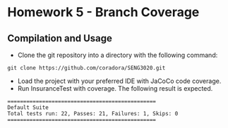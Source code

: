 # Homework 5 - Branch Coverage
## Compilation and Usage
* Clone the git repository into a directory with the following command:
```
git clone https://github.com/coradora/SENG3020.git
```
* Load the project with your preferred IDE with JaCoCo code coverage.
* Run InsuranceTest with coverage. The following result is expected.
```
===============================================
Default Suite
Total tests run: 22, Passes: 21, Failures: 1, Skips: 0
===============================================
```
